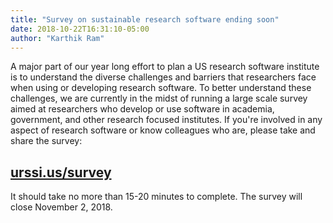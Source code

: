 ```yaml
---
title: "Survey on sustainable research software ending soon"
date: 2018-10-22T16:31:10-05:00
author: "Karthik Ram"
---
```


A major part of our year long effort to plan a US research software institute is to understand the diverse challenges and barriers that researchers face when using or developing research software.  To better understand these challenges, we are currently in the midst of running a large scale survey aimed at researchers who develop or use software in academia, government, and other research focused institutes. If you're involved in any aspect of research software or know colleagues who are, please take and share the survey: 

<h2><a href="http://urssi.us/survey">urssi.us/survey</a></h2>

It should take no more than 15-20 minutes to complete. The survey will close November 2, 2018.



